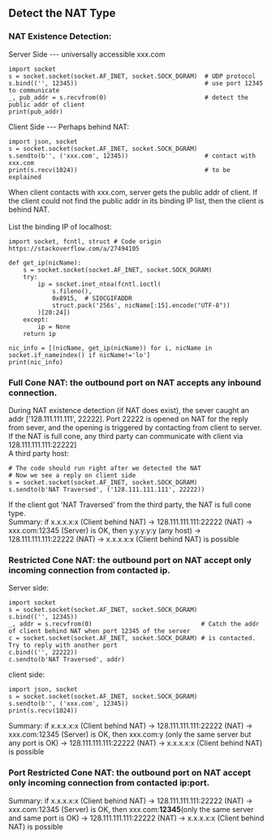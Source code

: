 ## Detect the NAT Type
### NAT Existence Detection:<br>
Server Side --- universally accessible xxx.com
```
import socket 
s = socket.socket(socket.AF_INET, socket.SOCK_DGRAM)  # UDP protocol
s.bind(('', 12345))                                   # use port 12345 to communicate 
_, pub_addr = s.recvfrom(0)                           # detect the public addr of client
print(pub_addr)                                       
```
Client Side --- Perhaps behind NAT:
```
import json, socket 
s = socket.socket(socket.AF_INET, socket.SOCK_DGRAM) 
s.sendto(b'', ('xxx.com', 12345))                     # contact with xxx.com 
print(s.recv(1024))                                   # to be explained 
```
When client contacts with xxx.com, server gets the public addr of client. If the client could not find the public addr in its binding IP list, then the client is behind NAT.<br><br>
List the binding IP of localhost:
```
import socket, fcntl, struct # Code origin https://stackoverflow.com/a/27494105

def get_ip(nicName):
    s = socket.socket(socket.AF_INET, socket.SOCK_DGRAM)
    try:
        ip = socket.inet_ntoa(fcntl.ioctl(
            s.fileno(),
            0x8915,  # SIOCGIFADDR
            struct.pack('256s', nicName[:15].encode("UTF-8"))
        )[20:24])
    except:
        ip = None
    return ip

nic_info = [(nicName, get_ip(nicName)) for i, nicName in socket.if_nameindex() if nicName!='lo'] 
print(nic_info)
```
### Full Cone NAT: the outbound port on NAT accepts any inbound connection.
During NAT existence detection (if NAT does exist), the sever caught an addr ['128.111.111.111', 22222]. Port 22222 is opened on NAT for the reply from sever, and the opening is triggered by contacting from client to server. If the NAT is full cone, any third party can communicate with client via 128.111.111.111:22222]<br>
A third party host:
```
# The code should run right after we detected the NAT 
# Now we see a reply on client side
s = socket.socket(socket.AF_INET, socket.SOCK_DGRAM)  
s.sendto(b'NAT Traversed', ('128.111.111.111', 22222))
```
If the client got 'NAT Traversed' from the third party, the NAT is full cone type.<br>
Summary: if x.x.x.x:x (Client behind NAT) -> 128.111.111.111:22222 (NAT) -> xxx.com:12345 (Server) is OK, then y.y.y.y:y (any host) -> 128.111.111.111:22222 (NAT) -> x.x.x.x:x (Client behind NAT) is possible<br> 
### Restricted Cone NAT: the outbound port on NAT accept only incoming connection from contacted ip. 
Server side:
```
import socket
s = socket.socket(socket.AF_INET, socket.SOCK_DGRAM) 
s.bind(('', 12345))                                   
_, addr = s.recvfrom(0)                              # Catch the addr of client behind NAT when port 12345 of the server 
c = socket.socket(socket.AF_INET, socket.SOCK_DGRAM) # is contacted. Try to reply with another port 
c.bind(('', 22222))                                   
c.sendto(b'NAT Traversed', addr)
```
client side:
```
import json, socket
s = socket.socket(socket.AF_INET, socket.SOCK_DGRAM)  
s.sendto(b'', ('xxx.com', 12345))
print(s.recv(1024))
```
Summary: if x.x.x.x:x (Client behind NAT) -> 128.111.111.111:22222 (NAT) -> xxx.com:12345 (Server) is OK, then xxx.com:y (only the same server but any port is OK) -> 128.111.111.111:22222 (NAT) -> x.x.x.x:x (Client behind NAT) is possible<br>
### Port Restricted Cone NAT: the outbound port on NAT accept only incoming connection from contacted ip:port.
Summary: if x.x.x.x:x (Client behind NAT) -> 128.111.111.111:22222 (NAT) -> xxx.com:12345 (Server) is OK, then xxx.com:<b>12345</b>(only the same server and same port is OK) -> 128.111.111.111:22222 (NAT) -> x.x.x.x:x (Client behind NAT) is possible<br>
 
